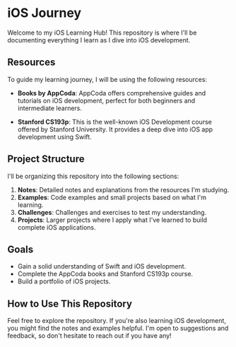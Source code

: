 # iOS Journey

Welcome to my iOS Learning Hub! This repository is where I'll be documenting everything I learn as I dive into iOS development.

## Resources

To guide my learning journey, I will be using the following resources:

- **Books by AppCoda**: AppCoda offers comprehensive guides and tutorials on iOS development, perfect for both beginners and intermediate learners.
  
- **Stanford CS193p**: This is the well-known iOS Development course offered by Stanford University. It provides a deep dive into iOS app development using Swift.

## Project Structure

I'll be organizing this repository into the following sections:

1. **Notes**: Detailed notes and explanations from the resources I'm studying.
2. **Examples**: Code examples and small projects based on what I'm learning.
3. **Challenges**: Challenges and exercises to test my understanding.
4. **Projects**: Larger projects where I apply what I've learned to build complete iOS applications.

## Goals

- Gain a solid understanding of Swift and iOS development.
- Complete the AppCoda books and Stanford CS193p course.
- Build a portfolio of iOS projects.

## How to Use This Repository

Feel free to explore the repository. If you're also learning iOS development, you might find the notes and examples helpful. I'm open to suggestions and feedback, so don't hesitate to reach out if you have any!
